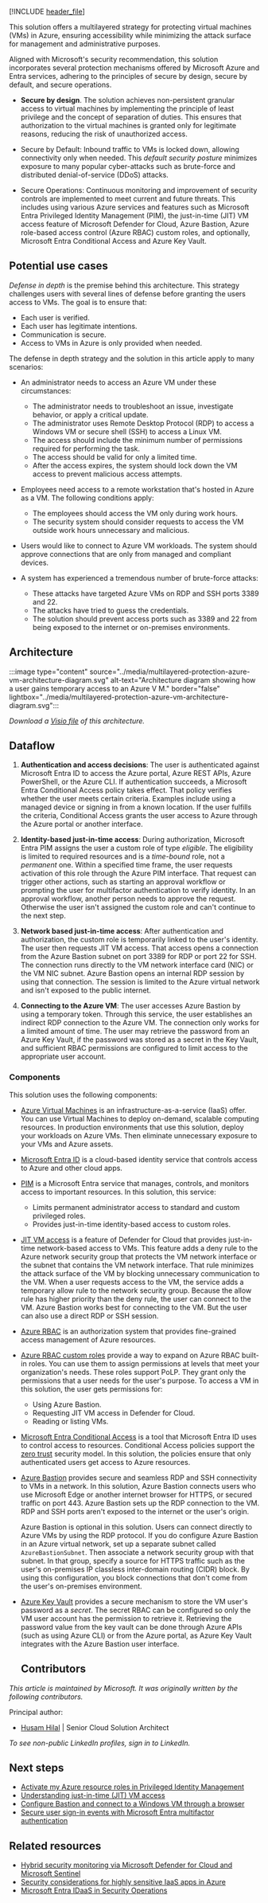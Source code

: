 [!INCLUDE [header_file](../../../includes/sol-idea-header.md)]

This solution offers a multilayered strategy for protecting virtual machines (VMs) in Azure, ensuring accessibility while minimizing the attack surface for management and administrative purposes.

Aligned with Microsoft's security recommendation, this solution incorporates several protection mechanisms offered by Microsoft Azure and Entra services, adhering to the principles of secure by design, secure by default, and secure operations.

- **Secure by design**. The solution achieves non-persistent granular access to virtual machines by implementing the principle of least privilege and the concept of separation of duties. This ensures that authorization to the virtual machines is granted only for legitimate reasons, reducing the risk of unauthorized access.

- Secure by Default: Inbound traffic to VMs is locked down, allowing connectivity only when needed. This *default security posture* minimizes exposure to many popular cyber-attacks such as brute-force and distributed denial-of-service (DDoS) attacks.

- Secure Operations: Continuous monitoring and improvement of security controls are implemented to meet current and future threats. This includes using various Azure services and features such as Microsoft Entra Privileged Identity Management (PIM), the just-in-time (JIT) VM access feature of Microsoft Defender for Cloud, Azure Bastion, Azure role-based access control (Azure RBAC) custom roles, and optionally, Microsoft Entra Conditional Access and Azure Key Vault.

## Potential use cases

*Defense in depth* is the premise behind this architecture. This strategy challenges users with several lines of defense before granting the users access to VMs. The goal is to ensure that:

- Each user is verified.
- Each user has legitimate intentions.
- Communication is secure.
- Access to VMs in Azure is only provided when needed.

The defense in depth strategy and the solution in this article apply to many scenarios:

- An administrator needs to access an Azure VM under these circumstances:

  - The administrator needs to troubleshoot an issue, investigate behavior, or apply a critical update.
  - The administrator uses Remote Desktop Protocol (RDP) to access a Windows VM or secure shell (SSH) to access a Linux VM.
  - The access should include the minimum number of permissions required for performing the task.
  - The access should be valid for only a limited time.
  - After the access expires, the system should lock down the VM access to prevent malicious access attempts.

- Employees need access to a remote workstation that's hosted in Azure as a VM. The following conditions apply:

  - The employees should access the VM only during work hours.
  - The security system should consider requests to access the VM outside work hours unnecessary and malicious.

- Users would like to connect to Azure VM workloads. The system should approve connections that are only from managed and compliant devices.

- A system has experienced a tremendous number of brute-force attacks:

  - These attacks have targeted Azure VMs on RDP and SSH ports 3389 and 22.
  - The attacks have tried to guess the credentials.
  - The solution should prevent access ports such as 3389 and 22 from being exposed to the internet or on-premises environments.

## Architecture

:::image type="content" source="../media/multilayered-protection-azure-vm-architecture-diagram.svg" alt-text="Architecture diagram showing how a user gains temporary access to an Azure V M." border="false" lightbox="../media/multilayered-protection-azure-vm-architecture-diagram.svg":::

*Download a [Visio file][Visio version of architecture diagram] of this architecture.*

## Dataflow

1. **Authentication and access decisions**: The user is authenticated against Microsoft Entra ID to access the Azure portal, Azure REST APIs, Azure PowerShell, or the Azure CLI. If authentication succeeds, a Microsoft Entra Conditional Access policy takes effect. That policy verifies whether the user meets certain criteria. Examples include using a managed device or signing in from a known location. If the user fulfills the criteria, Conditional Access grants the user access to Azure through the Azure portal or another interface.

2. **Identity-based just-in-time access**: During authorization, Microsoft Entra PIM assigns the user a custom role of type *eligible*. The eligibility is limited to required resources and is a *time-bound* role, not a *permanent* one. Within a specified time frame, the user requests activation of this role through the Azure PIM interface. That request can trigger other actions, such as starting an approval workflow or prompting the user for multifactor authentication to verify identity. In an approval workflow, another person needs to approve the request. Otherwise the user isn't assigned the custom role and can't continue to the next step.

3. **Network based just-in-time access**: After authentication and authorization, the custom role is temporarily linked to the user's identity. The user then requests JIT VM access. That access opens a connection from the Azure Bastion subnet on port 3389 for RDP or port 22 for SSH. The connection runs directly to the VM network interface card (NIC) or the VM NIC subnet. Azure Bastion opens an internal RDP session by using that connection. The session is limited to the Azure virtual network and isn't exposed to the public internet.

4. **Connecting to the Azure VM**: The user accesses Azure Bastion by using a temporary token. Through this service, the user establishes an indirect RDP connection to the Azure VM. The connection only works for a limited amount of time. The user may retrieve the password from an Azure Key Vault, if the password was stored as a secret in the Key Vault, and sufficient RBAC permissions are configured to limit access to the appropriate user account.

### Components

This solution uses the following components:

- [Azure Virtual Machines][Azure Virtual Machines] is an infrastructure-as-a-service (IaaS) offer. You can use Virtual Machines to deploy on-demand, scalable computing resources. In production environments that use this solution, deploy your workloads on Azure VMs. Then eliminate unnecessary exposure to your VMs and Azure assets.

- [Microsoft Entra ID][Azure AD] is a cloud-based identity service that controls access to Azure and other cloud apps.

- [PIM][Privileged Identity Management (PIM)] is a Microsoft Entra service that manages, controls, and monitors access to important resources. In this solution, this service:

  - Limits permanent administrator access to standard and custom privileged roles.
  - Provides just-in-time identity-based access to custom roles.

- [JIT VM access][Just-in-time (JIT) VM access] is a feature of Defender for Cloud that provides just-in-time network-based access to VMs. This feature adds a deny rule to the Azure network security group that protects the VM network interface or the subnet that contains the VM network interface. That rule minimizes the attack surface of the VM by blocking unnecessary communication to the VM. When a user requests access to the VM, the service adds a temporary allow rule to the network security group. Because the allow rule has higher priority than the deny rule, the user can connect to the VM. Azure Bastion works best for connecting to the VM. But the user can also use a direct RDP or SSH session.

- [Azure RBAC][Azure RBAC] is an authorization system that provides fine-grained access management of Azure resources.

- [Azure RBAC custom roles][Azure RBAC custom roles] provide a way to expand on Azure RBAC built-in roles. You can use them to assign permissions at levels that meet your organization's needs. These roles support PoLP. They grant only the permissions that a user needs for the user's purpose. To access a VM in this solution, the user gets permissions for:

  - Using Azure Bastion.
  - Requesting JIT VM access in Defender for Cloud.
  - Reading or listing VMs.

- [Microsoft Entra Conditional Access][Azure AD Conditional Access] is a tool that Microsoft Entra ID uses to control access to resources. Conditional Access policies support the [zero trust][Zero Trust] security model. In this solution, the policies ensure that only authenticated users get access to Azure resources.

- [Azure Bastion][Azure Bastion] provides secure and seamless RDP and SSH connectivity to VMs in a network. In this solution, Azure Bastion connects users who use Microsoft Edge or another internet browser for HTTPS, or secured traffic on port 443. Azure Bastion sets up the RDP connection to the VM. RDP and SSH ports aren't exposed to the internet or the user's origin.

  Azure Bastion is optional in this solution. Users can connect directly to Azure VMs by using the RDP protocol. If you do configure Azure Bastion in an Azure virtual network, set up a separate subnet called `AzureBastionSubnet`. Then associate a network security group with that subnet. In that group, specify a source for HTTPS traffic such as the user's on-premises IP classless inter-domain routing (CIDR) block. By using this configuration, you block connections that don't come from the user's on-premises environment.
  
- [Azure Key Vault][Azure Key Vault] provides a secure mechanism to store the VM user's password as a *secret*. The secret RBAC can be configured so only the VM user account has the permission to retrieve it. Retrieving the password value from the key vault can be done through Azure APIs (such as using Azure CLI) or from the Azure portal, as Azure Key Vault integrates with the Azure Bastion user interface.

  ## Contributors

*This article is maintained by Microsoft. It was originally written by the following contributors.* 

Principal author:

 - [Husam Hilal](https://www.linkedin.com/in/husamhilal/) | Senior Cloud Solution Architect
 
*To see non-public LinkedIn profiles, sign in to LinkedIn.*

## Next steps

- [Activate my Azure resource roles in Privileged Identity Management][Activate my Azure resource roles in Privileged Identity Management]
- [Understanding just-in-time (JIT) VM access][Understanding just-in-time (JIT) VM access]
- [Configure Bastion and connect to a Windows VM through a browser][Configure Bastion and connect to a Windows VM through a browser]
- [Secure user sign-in events with Microsoft Entra multifactor authentication][Secure user sign-in events with Azure AD Multi-Factor Authentication]

## Related resources

- [Hybrid security monitoring via Microsoft Defender for Cloud and Microsoft Sentinel](../../hybrid/hybrid-security-monitoring.yml)
- [Security considerations for highly sensitive IaaS apps in Azure][Security considerations for highly sensitive IaaS apps in Azure]
- [Microsoft Entra IDaaS in Security Operations][Azure Active Directory IDaaS in Security Operations]

[Activate my Azure resource roles in Privileged Identity Management]: /azure/active-directory/privileged-identity-management/pim-resource-roles-activate-your-roles
[Azure Active Directory IDaaS in Security Operations]: ../../example-scenario/aadsec/azure-ad-security.yml
[Azure AD]: https://azure.microsoft.com/services/active-directory
[Azure AD Conditional Access]: /azure/active-directory/conditional-access/overview
[Azure Bastion]: /azure/bastion
[Azure Key Vault]: /azure/key-vault
[Azure RBAC]: /azure/role-based-access-control/overview
[Azure RBAC custom roles]: /azure/role-based-access-control/custom-roles
[Azure Virtual Machines]: /azure/well-architected/service-guides/virtual-machines
[Configure Bastion and connect to a Windows VM through a browser]: /azure/bastion/tutorial-create-host-portal
[Just-in-time (JIT) VM access]: /azure/security-center/security-center-just-in-time
[Privileged Identity Management (PIM)]: /azure/active-directory/privileged-identity-management
[Understanding just-in-time (JIT) VM access]: /azure/security-center/just-in-time-explained
[Secure user sign-in events with Azure AD Multi-Factor Authentication]: /azure/active-directory/authentication/tutorial-enable-azure-mfa
[Security considerations for highly sensitive IaaS apps in Azure]: ../../reference-architectures/n-tier/high-security-iaas.yml
[Visio version of architecture diagram]: https://arch-center.azureedge.net/US-1880866-multilayered-protection-azure-vm-architecture-diagram.vsdx
[Zero Trust]: https://www.microsoft.com/security/business/zero-trust
